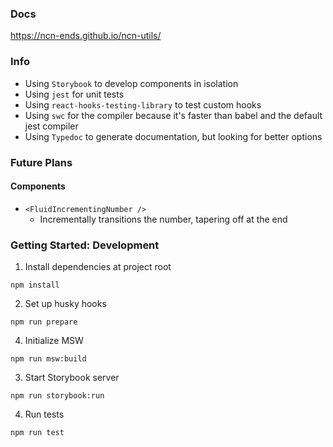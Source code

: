 ### Docs
https://ncn-ends.github.io/ncn-utils/

### Info

- Using `Storybook` to develop components in isolation
- Using `jest` for unit tests
- Using `react-hooks-testing-library` to test custom hooks
- Using `swc` for the compiler because it's faster than babel and the default jest compiler
- Using `Typedoc` to generate documentation, but looking for better options

### Future Plans
#### Components
- `<FluidIncrementingNumber />`
  - Incrementally transitions the number, tapering off at the end

### Getting Started: Development

1. Install dependencies at project root
```
npm install
```

2. Set up husky hooks
```
npm run prepare
```

4. Initialize MSW
```
npm run msw:build
```

3. Start Storybook server
```
npm run storybook:run
```

4. Run tests
```
npm run test
```